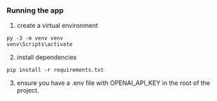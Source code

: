 ### Running the app

1. create a virtual environment 
```
py -3 -m venv venv
venv\Scripts\activate
```
2. install dependencies
```
pip install -r requirements.txt
```
3. ensure you have a .env file with OPENAI_API_KEY in the root of the project.
